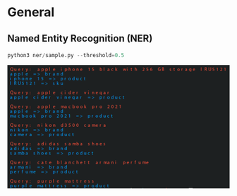 # General

## Named Entity Recognition (NER)

```python
python3 ner/sample.py --threshold=0.5
```

![NER](../assets/ner_sample.png)
